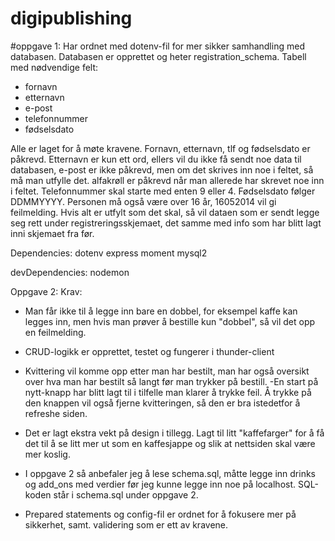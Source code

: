 # digipublishing

#oppgave 1:
Har ordnet med dotenv-fil for mer sikker samhandling med databasen.
Databasen er opprettet og heter registration_schema. Tabell med nødvendige felt:

- fornavn
- etternavn
- e-post
- telefonnummer
- fødselsdato

Alle er laget for å møte kravene. Fornavn, etternavn, tlf og fødselsdato er påkrevd. Etternavn er kun ett ord, ellers vil du ikke få sendt noe data til databasen, e-post er ikke påkrevd, men om det skrives inn noe i feltet, så må man utfylle det. alfakrøll er påkrevd når man allerede har skrevet noe inn i feltet. Telefonnummer skal starte med enten 9 eller 4. Fødselsdato følger DDMMYYYY. Personen må også være over 16 år, 16052014 vil gi feilmelding. Hvis alt er utfylt som det skal, så vil dataen som er sendt legge seg rett under registreringsskjemaet, det samme med info som har blitt lagt inni skjemaet fra før.

Dependencies:
dotenv
express
moment
mysql2

devDependencies:
nodemon

Oppgave 2:
Krav:

- Man får ikke til å legge inn bare en dobbel, for eksempel kaffe kan legges inn, men hvis man prøver å bestille kun "dobbel", så vil det opp en feilmelding.
- CRUD-logikk er opprettet, testet og fungerer i thunder-client
- Kvittering vil komme opp etter man har bestilt, man har også oversikt over hva man har bestilt så langt før man trykker på bestill.
  -En start på nytt-knapp har blitt lagt til i tilfelle man klarer å trykke feil. Å trykke på den knappen vil også fjerne kvitteringen, så den er bra istedetfor å refreshe siden.
- Det er lagt ekstra vekt på design i tillegg. Lagt til litt "kaffefarger" for å få det til å se litt mer ut som en kaffesjappe og slik at nettsiden skal være mer koslig.

- I oppgave 2 så anbefaler jeg å lese schema.sql, måtte legge inn drinks og add_ons med verdier før jeg kunne legge inn noe på localhost. SQL-koden står i schema.sql under oppgave 2.
- Prepared statements og config-fil er ordnet for å fokusere mer på sikkerhet, samt. validering som er ett av kravene.
